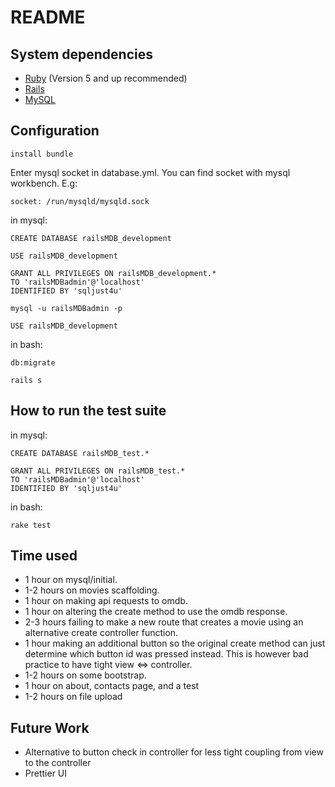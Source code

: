 # README

## System dependencies
* [Ruby](https://www.ruby-lang.org/en/) (Version 5 and up recommended)
* [Rails](http://rubyonrails.org/)
* [MySQL](https://www.mysql.com/)

## Configuration

	install bundle 

Enter mysql socket in database.yml. You can find socket with mysql workbench.
E.g:
	
  	socket: /run/mysqld/mysqld.sock

in mysql:

	CREATE DATABASE railsMDB_development 

	USE railsMDB_development 

	GRANT ALL PRIVILEGES ON railsMDB_development.*
	TO 'railsMDBadmin'@'localhost'
	IDENTIFIED BY 'sqljust4u' 

	mysql -u railsMDBadmin -p 

	USE railsMDB_development 

in bash:

	db:migrate 

	rails s

## How to run the test suite
in mysql:

	CREATE DATABASE railsMDB_test.*

	GRANT ALL PRIVILEGES ON railsMDB_test.*
	TO 'railsMDBadmin'@'localhost'
	IDENTIFIED BY 'sqljust4u' 

in bash: 

	rake test

## Time used

* 1 hour on mysql/initial.
* 1-2 hours on movies scaffolding.
* 1 hour on making api requests to omdb.
* 1 hour on altering the create method to use the omdb response.
* 2-3 hours failing to make a new route that creates a movie using an alternative create controller function.
* 1 hour making an additional button so the original create method can just determine which button id was pressed instead. This is however bad practice to have tight view <=> controller.
* 1-2 hours on some bootstrap.
* 1 hour on about, contacts page, and a test
* 1-2 hours on file upload

## Future Work
* Alternative to button check in controller for less tight coupling from view to the controller
* Prettier UI
